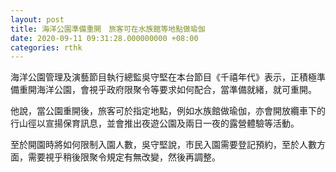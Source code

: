```yaml
---
layout: post
title: 海洋公園準備重開　旅客可在水族館等地點做瑜伽
date: 2020-09-11 09:31:28.000000000 +08:00
categories: rthk
---
```


海洋公園管理及演藝節目執行總監吳守堅在本台節目《千禧年代》表示，正積極準備重開海洋公園，會視乎政府限聚令等要求如何配合，當準備就緒，就可重開。

他說，當公園重開後，旅客可於指定地點，例如水族館做瑜伽，亦會開放纜車下的行山徑以宣揚保育訊息，並會推出夜遊公園及兩日一夜的露營體驗等活動。

至於開園時將如何限制入園人數，吳守堅說，市民入園需要登記預約，至於人數方面，需要視乎稍後限聚令規定有無改變，然後再調整。
